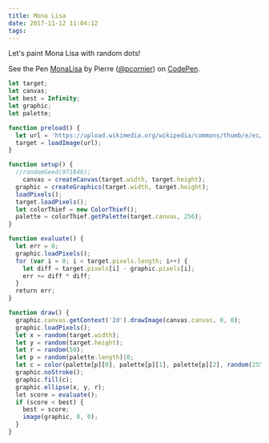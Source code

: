 ```yaml
---
title: Mona Lisa
date: 2017-11-12 11:04:12
tags:
---
```


Let's paint Mona Lisa with random dots!

<!-- more -->

<p data-height="499" data-theme-id="light" data-slug-hash="YEmBmP" data-default-tab="result" data-user="pcornier" data-pen-title="MonaLisa" class="codepen">See the Pen <a href="https://codepen.io/pcornier/pen/YEmBmP/">MonaLisa</a> by Pierre (<a href="https://codepen.io/pcornier">@pcornier</a>) on <a href="https://codepen.io">CodePen</a>.</p>
<script async src="https://static.codepen.io/assets/embed/ei.js"></script>

```javascript
let target;
let canvas;
let best = Infinity;
let graphic;
let palette;

function preload() {
  let url = 'https://upload.wikimedia.org/wikipedia/commons/thumb/e/ec/Mona_Lisa%2C_by_Leonardo_da_Vinci%2C_from_C2RMF_retouched.jpg/260px-Mona_Lisa%2C_by_Leonardo_da_Vinci%2C_from_C2RMF_retouched.jpg';
  target = loadImage(url);
}

function setup() {
  //randomSeed(971846);
	canvas = createCanvas(target.width, target.height);
  graphic = createGraphics(target.width, target.height);
  loadPixels();
  target.loadPixels();
  let colorThief = new ColorThief();
  palette = colorThief.getPalette(target.canvas, 256);
}

function evaluate() {
  let err = 0;
  graphic.loadPixels();
  for (var i = 0; i < target.pixels.length; i++) {
    let diff = target.pixels[i] - graphic.pixels[i];
    err += diff * diff;
  }
  return err;
}

function draw() {
  graphic.canvas.getContext('2d').drawImage(canvas.canvas, 0, 0);
  graphic.loadPixels();
  let x = random(target.width);
  let y = random(target.height);
  let r = random(50);
  let p = random(palette.length)|0;
  let c = color(palette[p][0], palette[p][1], palette[p][2], random(255));
  graphic.noStroke();
  graphic.fill(c);
  graphic.ellipse(x, y, r);
  let score = evaluate();
  if (score < best) {
    best = score;
    image(graphic, 0, 0);
  }
}
```